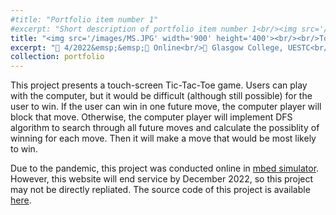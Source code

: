 ```yaml
---
#title: "Portfolio item number 1"
#excerpt: "Short description of portfolio item number 1<br/><img src='/images/500x300.png'>"
title: "<img src='/images/MS.JPG' width='900' height='400'><br/><br/>Touchscreen Tic-Tac-Toe Game Design based on Mbed Simulator"
excerpt: "📅 4/2022&emsp;&emsp;📍 Online<br/>🏫 Glasgow College, UESTC<br/>🏷️ DFS, arm mbed, C++, touchscreen, PWM speaker"
collection: portfolio
---
```


This project presents a touch-screen Tic-Tac-Toe game. Users can play with the computer, but it would be difficult (although still possible) for the user to win. If the user can win in one future move, the computer player will block that move. Otherwise, the computer player will implement DFS algorithm to search through all future moves and calculate the possiblity of winning for each move. Then it will make a move that would be most likely to win. 

Due to the pandemic, this project was conducted online in [mbed simulator](https://simulator.mbed.com/). However, this website will end service by December 2022, so this project may not be directly repliated. The source code of this project is available [here](https://pastebin.ubuntu.com/p/GJbb97pDbV/).